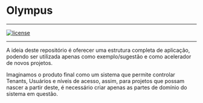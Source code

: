 # Olympus   
------------------

[![license](https://img.shields.io/github/license/mashape/apistatus.svg)](https://opensource.org/licenses/MIT)
  
  
------------------  

A ideia deste repositório é oferecer uma estrutura completa de aplicação, podendo ser utilizada apenas como exemplo/sugestão e como acelerador de novos projetos.

Imaginamos o produto final como um sistema que permite controlar Tenants, Usuários e níveis de acesso, assim, para projetos que possam nascer a partir deste, é necessário criar apenas as partes de domínio do sistema em questão.
